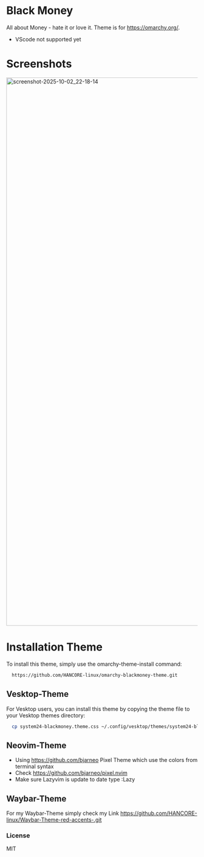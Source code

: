 # Black Money
All about Money - hate it or love it. Theme is for https://omarchy.org/. 
- VScode not supported yet <br>

# Screenshots
<img width="2560" height="1440" alt="screenshot-2025-10-02_22-18-14" src="https://github.com/user-attachments/assets/dc9c86f1-a51f-42da-bac3-d4b3380cc4c5" />

# Installation Theme

To install this theme, simply use the omarchy-theme-install command:

```bash
  https://github.com/HANCORE-linux/omarchy-blackmoney-theme.git
```
## Vesktop-Theme
For Vesktop users, you can install this theme by copying the theme file to your Vesktop themes directory:
```bash
  cp system24-blackmoney.theme.css ~/.config/vesktop/themes/system24-blackgold.theme.css
```

## Neovim-Theme
- Using https://github.com/bjarneo Pixel Theme which use the colors from terminal syntax <br>
- Check https://github.com/bjarneo/pixel.nvim <br>
- Make sure Lazyvim is update to date type :Lazy <br>

## Waybar-Theme
For my Waybar-Theme simply check my Link https://github.com/HANCORE-linux/Waybar-Theme-red-accents-.git

### License
MIT
